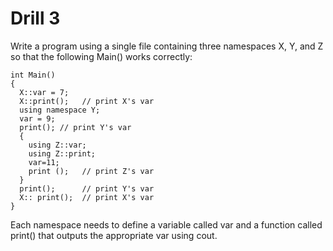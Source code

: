 # Drill 3

Write a program using a single file containing three namespaces X, Y, and Z so that the following Main() works correctly:
```
int Main()
{
  X::var = 7;
  X::print();   // print X's var
  using namespace Y;
  var = 9;
  print(); // print Y's var
  {
    using Z::var;
    using Z::print;
    var=11;
    print ();   // print Z's var
  }
  print();      // print Y's var
  X:: print();  // print X's var
}
```
Each namespace needs to define a variable called var and a function
called print() that outputs the appropriate var using cout.
